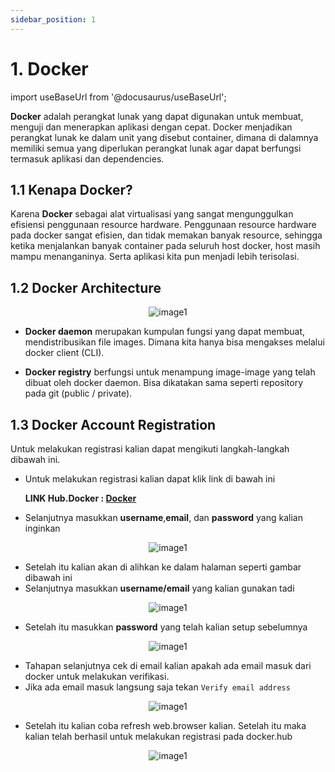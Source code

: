 ```yaml
---
sidebar_position: 1
---
```


# 1. Docker

import useBaseUrl from '@docusaurus/useBaseUrl';

**Docker** adalah perangkat lunak yang dapat digunakan untuk membuat, menguji dan menerapkan aplikasi dengan cepat. Docker menjadikan perangkat lunak ke dalam unit yang disebut container, dimana di dalamnya memiliki semua yang diperlukan perangkat lunak agar dapat berfungsi termasuk aplikasi dan dependencies.

## 1.1 Kenapa Docker?

Karena **Docker** sebagai alat virtualisasi yang sangat mengunggulkan efisiensi penggunaan resource hardware. Penggunaan resource hardware pada docker sangat efisien, dan tidak memakan banyak resource, sehingga ketika menjalankan banyak container pada seluruh host docker, host masih mampu menanganinya. Serta aplikasi kita pun menjadi lebih terisolasi.

## 1.2 Docker Architecture

<center>
<img alt="image1" src={useBaseUrl('img/docs/doc1.png')} />
</center>

- **Docker daemon** merupakan kumpulan fungsi yang dapat membuat, mendistribusikan file images. Dimana kita hanya bisa mengakses melalui docker client (CLI).

- **Docker registry** berfungsi untuk menampung image-image yang telah dibuat oleh docker daemon. Bisa dikatakan sama seperti repository pada git (public / private).

## 1.3 Docker Account Registration

Untuk melakukan registrasi kalian dapat mengikuti langkah-langkah dibawah ini.

- Untuk melakukan registrasi kalian dapat klik link di bawah ini

  **LINK Hub.Docker : [Docker](https://hub.docker.com/signup)**

- Selanjutnya masukkan **username**,**email**, dan **password** yang kalian inginkan

<center>
<img alt="image1" src={useBaseUrl('img/docs/doc2.png')} />
</center>

- Setelah itu kalian akan di alihkan ke dalam halaman seperti gambar dibawah ini
- Selanjutnya masukkan **username/email** yang kalian gunakan tadi

<center>
<img alt="image1" src={useBaseUrl('img/docs/doc3.png')} />
</center>

- Setelah itu masukkan **password** yang telah kalian setup sebelumnya

<center>
<img alt="image1" src={useBaseUrl('img/docs/doc5.png')} />
</center>

- Tahapan selanjutnya cek di email kalian apakah ada email masuk dari docker untuk melakukan verifikasi.
- Jika ada email masuk langsung saja tekan `Verify email address`

<center>
<img alt="image1" src={useBaseUrl('img/docs/doc4.jpg')} />
</center>

- Setelah itu kalian coba refresh web.browser kalian. Setelah itu maka kalian telah berhasil untuk melakukan registrasi pada docker.hub

<center>
<img alt="image1" src={useBaseUrl('img/docs/doc6.png')} />
</center>
